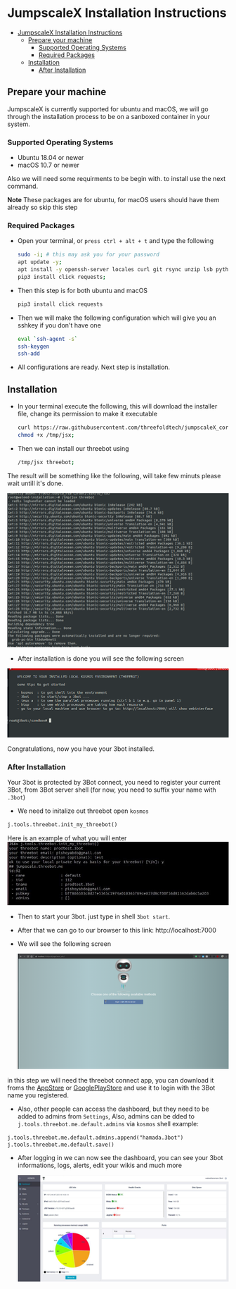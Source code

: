 # JumpscaleX Installation Instructions

- [JumpscaleX Installation Instructions](#jumpscalex-installation-instructions)
  - [Prepare your machine](#prepare-your-machine)
    - [Supported Operating Systems](#supported-operating-systems)
    - [Required Packages](#required-packages)
  - [Installation](#installation)
    - [After Installation](#after-installation)


## Prepare your machine

JumpscaleX is currently supported for ubuntu and macOS, we will go through the installation process to be on a sanboxed container in your system.

### Supported Operating Systems

- Ubuntu 18.04 or newer
- macOS 10.7 or newer

Also we will need some requirments to be begin with. to install use the next command.

**Note** These packages are for ubuntu, for macOS users should have them already so skip this step

### Required Packages

- Open your terminal, or `press ctrl + alt + t` and type the following
  
    ```bash
    sudo -i; # this may ask you for your password
    apt update -y;
    apt install -y openssh-server locales curl git rsync unzip lsb python3 python3-pip;
    pip3 install click requests;
    ```

- Then this step is for both ubuntu and macOS

    ```bash
    pip3 install click requests
    ```

- Then we will make the following configuration which will give you an sshkey if you don't have one
  
    ```bash
    eval `ssh-agent -s`
    ssh-keygen
    ssh-add
    ```

- All configurations are ready. Next step is installation.

## Installation

- In your terminal execute the following, this will download the installer file, change its permission to make it executable

    ```bash
    curl https://raw.githubusercontent.com/threefoldtech/jumpscaleX_core/development/install/jsx.py?$RANDOM > /tmp/jsx;
    chmod +x /tmp/jsx;
    ```

- Then we can install our threebot using

    ```bash
    /tmp/jsx threebot;
    ```

The result will be something like the following, will take few minuts please wait untill it's done.

![Installation Image](images/install_1.png)

- After installation is done you will see the following screen

![Installation Image](images/install_2.png)

Congratulations, now you have your 3bot installed.

### After Installation

Your 3bot is protected by 3Bot connect, you need to register your current 3Bot, from 3Bot server shell (for now, you need to suffix your name with `.3bot`)

- We need to initalize out threebot open `kosmos`

```python
j.tools.threebot.init_my_threebot()
```
Here is an example of what you will enter
![init_my_threebot](./images/threebotinit.jpg)



- Then to start your 3bot. just type in shell `3bot start`.

- After that we can go to our browser to this link: http://localhost:7000

- We will see the following screen

    ![Installation Image](images/install_3.png)

in this step we will need the threebot connect app, you can download it froms the [AppStore](https://apps.apple.com/us/app/3bot-connect/id1459845885) or [GooglePlayStore](https://play.google.com/store/apps/details?id=org.jimber.threebotlogin&hl=en) and use it to login with the 3Bot name you registered.

- Also, other people can access the dashboard, but they need to be added to admins from `Settings`, Also, admins can be dded to `j.tools.threebot.me.default.admins` via `kosmos` shell example:

```python3
j.tools.threebot.me.default.admins.append("hamada.3bot")
j.tools.threebot.me.default.save()
```

- After logging in we can now see the dashboard, you can see your 3bot informations, logs, alerts, edit your wikis and much more

    ![Installation Image](images/install_4.png)

